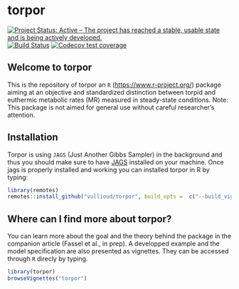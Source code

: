 
<!-- README.md is generated from README.Rmd. Please edit that file -->

# torpor

[![Project Status: Active – The project has reached a stable, usable
state and is being actively
developed.](https://www.repostatus.org/badges/latest/active.svg)](https://www.repostatus.org/#active)
[![Build
Status](https://travis-ci.org/vullioud/torpor.svg?branch=master)](https://travis-ci.org/vullioud/torpor)
[![Codecov test
coverage](https://codecov.io/gh/vullioud/torpor/branch/master/graph/badge.svg)](https://codecov.io/gh/vullioud/torpor?branch=master)

## Welcome to torpor

This is the repository of torpor an `R` (<https://www.r-project.org/>)
package aiming at an objective and standardized distinction between
torpid and euthermic metabolic rates (MR) measured in steady-state
conditions. Note: This package is not aimed for general use without
careful researcher’s attention.

## Installation

Torpor is using `JAGS` (Just Another Gibbs Sampler) in the background
and thus you should make sure to have
[JAGS](http://mcmc-jags.sourceforge.net) installed on your machine. Once
jags is properly installed and working you can installed torpor in R by
typing:

``` r
library(remotes)
remotes::install_github("vullioud/torpor", build_opts =  c("--build_vignettes"),force=TRUE)
```

## Where can I find more about torpor?

You can learn more about the goal and the theory behind the package in
the companion article (Fassel et al., in prep). A developped example and
the model specification are also presented as vignettes. They can be
accessed through `R` direcly by typing.

``` r
library(torpor)
browseVignettes("torpor")
```
